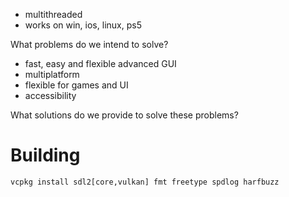 - multithreaded
- works on win, ios, linux, ps5



What problems do we intend to solve?
- fast, easy and flexible advanced GUI
- multiplatform
- flexible for games and UI
- accessibility


What solutions do we provide to solve these problems?



# Building
```vcpkg install sdl2[core,vulkan] fmt freetype spdlog harfbuzz```